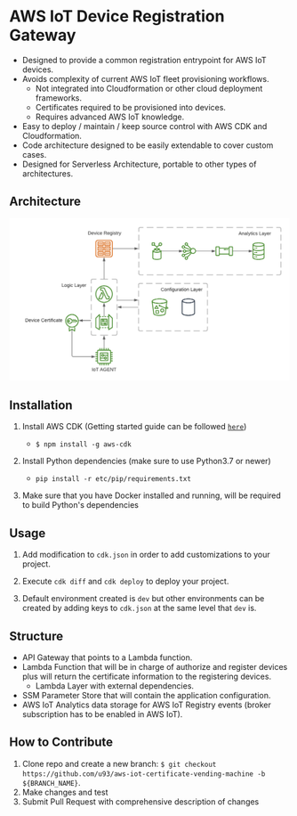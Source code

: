 # AWS IoT Device Registration Gateway


- Designed to provide a common registration entrypoint for AWS IoT devices.
- Avoids complexity of current AWS IoT fleet provisioning workflows.
    - Not integrated into Cloudformation or other cloud deployment frameworks.
    - Certificates required to be provisioned into devices.
    - Requires advanced AWS IoT knowledge.
- Easy to deploy / maintain / keep source control with AWS CDK and Cloudformation.
- Code architecture designed to be easily extendable to cover custom cases.
- Designed for Serverless Architecture, portable to other types of architectures.

**Architecture**
---
![cmv-architecture](etc/architecture/aws-iot-cvm-regular-architecture-transparent.png)


**Installation**
---

1. Install AWS CDK (Getting started guide can be followed [`here`](https://docs.aws.amazon.com/cdk/latest/guide/getting_started.html))
    + `$ npm install -g aws-cdk`
    
2. Install Python dependencies (make sure to use Python3.7 or newer)
    + `pip install -r etc/pip/requirements.txt`
    
3. Make sure that you have Docker installed and running, will be required to build Python's dependencies


**Usage**
---

1. Add modification to `cdk.json` in order to add customizations to your project.

2. Execute `cdk diff` and `cdk deploy` to deploy your project.

3. Default environment created is `dev` but other environments can be created by adding keys to `cdk.json` at the same level that `dev` is.


**Structure**
---

- API Gateway that points to a Lambda function.
- Lambda Function that will be in charge of authorize and register devices plus will return the certificate information to the registering devices.
    - Lambda Layer with external dependencies.
- SSM Parameter Store that will contain the application configuration.
- AWS IoT Analytics data storage for AWS IoT Registry events (broker subscription has to be enabled in AWS IoT).

    
**How to Contribute**
---

1. Clone repo and create a new branch: `$ git checkout https://github.com/u93/aws-iot-certificate-vending-machine -b ${BRANCH_NAME}`.
2. Make changes and test
3. Submit Pull Request with comprehensive description of changes